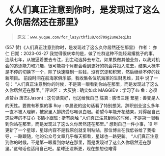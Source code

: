 # 《人们真正注意到你时，是发现过了这么久你居然还在那里》

> 原文：[`www.yuque.com/for_lazy/thfiu8/od709g2ume3eq1bz`](https://www.yuque.com/for_lazy/thfiu8/od709g2ume3eq1bz)

<ne-h2 id="4d1160fd" data-lake-id="4d1160fd"><ne-heading-ext><ne-heading-anchor></ne-heading-anchor><ne-heading-fold></ne-heading-fold></ne-heading-ext><ne-heading-content><ne-text id="u26f4e5d0">(557 赞)《人们真正注意到你时，是发现过了这么久你居然还在那里》</ne-text></ne-heading-content></ne-h2> <ne-p id="uafe8ab8b" data-lake-id="uafe8ab8b"><ne-text id="uc04c6629">作者： 亦仁</ne-text></ne-p> <ne-p id="u9e8ac1bd" data-lake-id="u9e8ac1bd"><ne-text id="uc3dd433c">日期：2023-03-27</ne-text></ne-p> <ne-p id="u3ccc7130" data-lake-id="u3ccc7130"><ne-text id="u7ea8d156">我觉得很庆幸的是，做了社群这种不能轻易撂挑子的事，连续七年，从被逼着要去专注，到主动选择去专注，如果换做其他业务，以我对机会的追逐能力和兴趣，很可能每个月都会看到更好的机会并投入进去，结果大概率是不停的切换下一个，除了快速赚到一些钱，没有沉淀和积累，然后继续不停的找新项目。</ne-text></ne-p> <ne-p id="uec1cb811" data-lake-id="uec1cb811"><ne-text id="u73761e92">前段时间在航海家俱乐部，我收集各位航海家的生财思维，其中 说了一句：</ne-text></ne-p> <ne-p id="u96c3b760" data-lake-id="u96c3b760"><ne-text id="ufa338697">“人们真正注意到你的时候，不是第一眼看到你站在那里，而是发现过了这么久你居然还在那里。”</ne-text></ne-p> <ne-hole id="u501150ce" data-lake-id="u501150ce"><ne-card data-card-name="hr" data-card-type="block" id="zrTRq" data-event-boundary="card"><ne-p id="u7daef3df" data-lake-id="u7daef3df"><ne-text id="u936b1e8e">评论区：</ne-text></ne-p> <ne-p id="u6071e575" data-lake-id="u6071e575"><ne-text id="u37dedc26">大灰狼 : 确实如此</ne-text> <ne-text id="u65b60b22">MAGGIE✞ : 学习了👍</ne-text> <ne-text id="u56a48f8a">鱼 : 必须点赞👍</ne-text> <ne-text id="u3a7381b8">唐杰(Jason) : 这句话真好，也送给我自己</ne-text> <ne-text id="u4a9a1eeb">陈真 : 感悟三连</ne-text> <ne-text id="u71c7aa8e">繁星 : 善变是人的天性。要做有积累的事</ne-text> <ne-text id="u0ca2c055">Roy : 李晨说的这句话看了特别想哭，辞职创业这么多年一直不被人理解，被家里人排挤受尽嘲讽白眼。希望今年能开花结果，对得起自己这些年的不甘心</ne-text> <ne-text id="ub261430a">书情小跟班 : 挺有感触</ne-text> <ne-text id="uacc21c64">“人们真正注意到你的时候，不是第一眼看到你站在那里，而是发现过了这么久你居然还在那里。”</ne-text></ne-p> <ne-p id="u6e82cbe8" data-lake-id="u6e82cbe8"><ne-text id="u20f0440c">想到自己一件小事，19 年更新了一个星球，星球内容不是我原创就复制粘贴，那位博主在我低谷给了我指导，一路跟随，他的公众号文章几乎每天都看，星球也一路更新。</ne-text></ne-p> <ne-p id="u41b33911" data-lake-id="u41b33911"><ne-text id="ud2b2aaed">“人们真正注意到你的时候，不是第一眼看到你站在那里，而是发现过了这么久你居然还在那里。”这句话也适用自己吧。星球还没断更，现在想想也难得</ne-text></ne-p></ne-card></ne-hole>